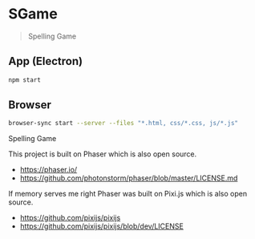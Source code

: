 # SGame

>   Spelling Game

## App (Electron)

```bash
npm start
```

## Browser

```bash
browser-sync start --server --files "*.html, css/*.css, js/*.js"
```

Spelling Game

This project is built on Phaser which is also open source.

* https://phaser.io/
* https://github.com/photonstorm/phaser/blob/master/LICENSE.md

If memory serves me right Phaser was built on Pixi.js which is also open source.
* https://github.com/pixijs/pixijs
* https://github.com/pixijs/pixijs/blob/dev/LICENSE
